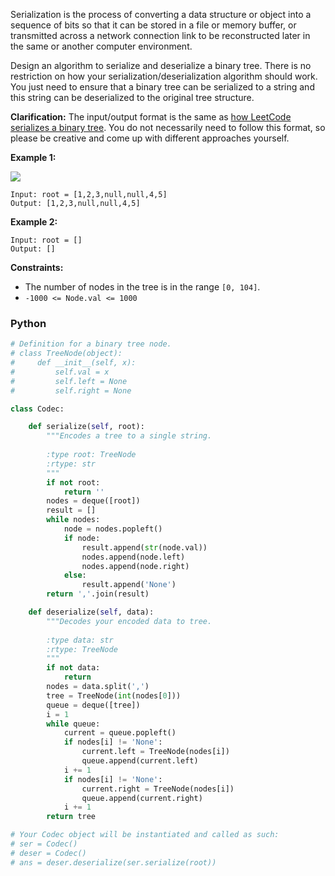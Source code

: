 Serialization is the process of converting a data structure or object into a sequence of bits so that it can be stored
in a file or memory buffer, or transmitted across a network connection link to be reconstructed later in the same or
another computer environment.

Design an algorithm to serialize and deserialize a binary tree. There is no restriction on how your
serialization/deserialization algorithm should work. You just need to ensure that a binary tree can be serialized to a
string and this string can be deserialized to the original tree structure.

**Clarification:**  The input/output format is the same
as  [how LeetCode serializes a binary tree](https://support.leetcode.com/hc/en-us/articles/360011883654-What-does-1-null-2-3-mean-in-binary-tree-representation-).
You do not necessarily need to follow this format, so please be creative and come up with different approaches yourself.

**Example 1:**

![](https://assets.leetcode.com/uploads/2020/09/15/serdeser.jpg)

```
Input: root = [1,2,3,null,null,4,5]
Output: [1,2,3,null,null,4,5]
```

**Example 2:**

```
Input: root = []
Output: []
```

**Constraints:**

- The number of nodes in the tree is in the range  `[0, 104]`.
- `-1000 <= Node.val <= 1000`

### Python

```python
# Definition for a binary tree node.
# class TreeNode(object):
#     def __init__(self, x):
#         self.val = x
#         self.left = None
#         self.right = None

class Codec:

    def serialize(self, root):
        """Encodes a tree to a single string.
        
        :type root: TreeNode
        :rtype: str
        """
        if not root:
            return ''
        nodes = deque([root])
        result = []
        while nodes:
            node = nodes.popleft()
            if node:
                result.append(str(node.val))
                nodes.append(node.left)
                nodes.append(node.right)
            else:
                result.append('None')
        return ','.join(result)

    def deserialize(self, data):
        """Decodes your encoded data to tree.
        
        :type data: str
        :rtype: TreeNode
        """
        if not data:
            return
        nodes = data.split(',')
        tree = TreeNode(int(nodes[0]))
        queue = deque([tree])
        i = 1
        while queue:
            current = queue.popleft()
            if nodes[i] != 'None':
                current.left = TreeNode(nodes[i])
                queue.append(current.left)
            i += 1
            if nodes[i] != 'None':
                current.right = TreeNode(nodes[i])
                queue.append(current.right)
            i += 1
        return tree

# Your Codec object will be instantiated and called as such:
# ser = Codec()
# deser = Codec()
# ans = deser.deserialize(ser.serialize(root))
```